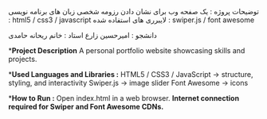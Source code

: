 توضیحات پروژه :
یک صفحه وب برای نشان دادن رزومه شخصی 
زبان های برنامه نویسی : html5 / css3 / javascript 
لایبرری های استفاده شده : swiper.js / font awesome

دانشجو : امیرحسین زارع 
استاد : خانم ریحانه حامدی




***Project Description**
A personal portfolio website showcasing skills and projects.

***Used Languages and Libraries :**
HTML5 / CSS3 / JavaScript → structure, styling, and interactivity
Swiper.js → image slider
Font Awesome → icons

***How to Run :**
Open index.html in a web browser.
**Internet connection required for Swiper and Font Awesome CDNs.**



